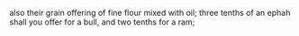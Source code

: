 also their grain offering of fine flour mixed with oil; three tenths of an ephah shall you offer for a bull, and two tenths for a ram;
